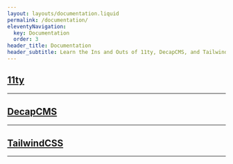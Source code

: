 ```yaml
---
layout: layouts/documentation.liquid
permalink: /documentation/
eleventyNavigation:
  key: Documentation
  order: 3
header_title: Documentation
header_subtitle: Learn the Ins and Outs of 11ty, DecapCMS, and TailwindCSS
---
```

## **[11ty](https://www.11ty.dev/docs/)**
---
## **[DecapCMS](https://decapcms.org/docs/intro/)**
---

## **[TailwindCSS](https://tailwindcss.com/)**
---

